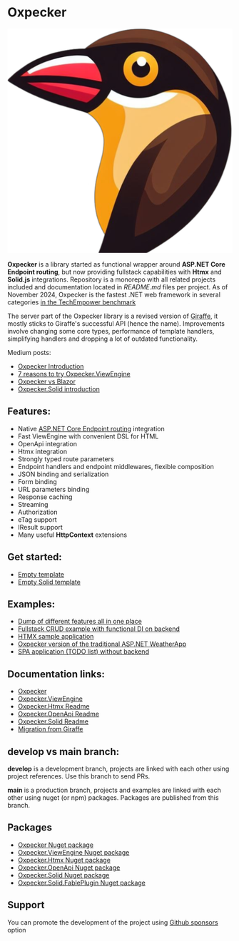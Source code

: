 ---
---

# Oxpecker

![Oxpecker](https://github.com/Lanayx/Oxpecker/raw/develop/images/oxpecker.png)

**Oxpecker** is a library started as functional wrapper around **ASP.NET Core Endpoint routing**, but now providing fullstack capabilities with **Htmx** and **Solid.js** integrations. Repository is a monorepo with all related projects included and documentation located in *README.md* files per project. As of November 2024, Oxpecker is the fastest .NET web framework in several categories [in the TechEmpower benchmark](https://www.techempower.com/benchmarks/#section=test&runid=6ef367d2-de5c-464a-b3fa-2c3cf4ba1f8f&hw=ph&test=db&p=zik0zi-zik0zj-zik0zj-zik0zj-zik0zj-1kv)

The server part of the Oxpecker library is a revised version of [Giraffe](https://github.com/giraffe-fsharp/Giraffe), it mostly sticks to Giraffe's successful API (hence the name). Improvements involve changing some core types, performance of template handlers, simplifying handlers and dropping a lot of outdated functionality.

Medium posts:
* [Oxpecker Introduction](https://medium.com/@lanayx/the-oxpecker-ef9df3dfb918)
* [7 reasons to try Oxpecker.ViewEngine](https://medium.com/@lanayx/7-reasons-to-try-oxpecker-viewengine-af642b4d191c)
* [Oxpecker vs Blazor](https://medium.com/@lanayx/blazor-vs-oxpecker-067cbcda9f99)
* [Oxpecker.Solid introduction](https://medium.com/@lanayx/oxpecker-goes-full-stack-45beb1f3da34)

## Features:

- Native [ASP.NET Core Endpoint routing](https://learn.microsoft.com/en-us/aspnet/core/fundamentals/routing) integration
- Fast ViewEngine with convenient DSL for HTML
- OpenApi integration
- Htmx integration
- Strongly typed route parameters
- Endpoint handlers and endpoint middlewares, flexible composition
- JSON binding and serialization
- Form binding
- URL parameters binding
- Response caching
- Streaming
- Authorization
- eTag support
- IResult support
- Many useful **HttpContext** extensions

## Get started:
- [Empty template](https://github.com/Lanayx/Oxpecker/blob/main/examples/Empty)
- [Empty Solid template](https://github.com/Lanayx/Oxpecker/blob/main/examples/EmptySolid)

## Examples:
- [Dump of different features all in one place](https://github.com/Lanayx/Oxpecker/blob/main/examples/Basic)
- [Fullstack CRUD example with functional DI on backend](https://github.com/Lanayx/Oxpecker/blob/main/examples/CRUD)
- [HTMX sample application](https://github.com/Lanayx/Oxpecker/tree/main/examples/ContactApp)
- [Oxpecker version of the traditional ASP.NET WeatherApp](https://github.com/Lanayx/Oxpecker/tree/main/examples/WeatherApp)
- [SPA application (TODO list) without backend](https://github.com/Lanayx/Oxpecker/tree/main/examples/TodoList)

## Documentation links:

* [Oxpecker](https://lanayx.github.io/Oxpecker/src/Oxpecker/)
* [Oxpecker.ViewEngine](https://lanayx.github.io/Oxpecker/src/Oxpecker.ViewEngine/)
* [Oxpecker.Htmx Readme](https://lanayx.github.io/Oxpecker/src/Oxpecker.Htmx/)
* [Oxpecker.OpenApi Readme](https://lanayx.github.io/Oxpecker/src/Oxpecker.OpenApi/)
* [Oxpecker.Solid Readme](https://lanayx.github.io/Oxpecker/src/Oxpecker.Solid/)
* [Migration from Giraffe](https://lanayx.github.io/Oxpecker/MigrateFromGiraffe)

## develop vs main branch:

**develop** is a development branch, projects are linked with each other using project references. Use this branch to send PRs.

**main** is a production branch, projects and examples are linked with each other using nuget (or npm) packages. Packages are published from this branch.

## Packages

* [Oxpecker Nuget package](https://www.nuget.org/packages/Oxpecker)
* [Oxpecker.ViewEngine Nuget package](https://www.nuget.org/packages/Oxpecker.ViewEngine)
* [Oxpecker.Htmx Nuget package](https://www.nuget.org/packages/Oxpecker.Htmx)
* [Oxpecker.OpenApi Nuget package](https://www.nuget.org/packages/Oxpecker.OpenApi)
* [Oxpecker.Solid Nuget package](https://www.nuget.org/packages/Oxpecker.Solid)
* [Oxpecker.Solid.FablePlugin Nuget package](https://www.nuget.org/packages/Oxpecker.Solid.FablePlugin)

## Support
You can promote the development of the project using [Github sponsors](https://github.com/sponsors/Lanayx) option

